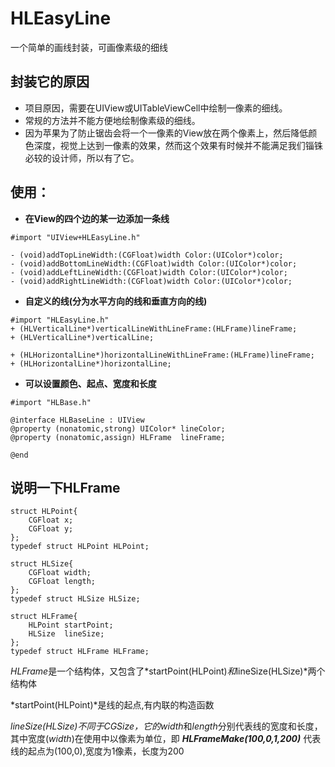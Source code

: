 # HLEasyLine
一个简单的画线封装，可画像素级的细线
## 封装它的原因
- 项目原因，需要在UIView或UITableViewCell中绘制一像素的细线。
- 常规的方法并不能方便地绘制像素级的细线。
- 因为苹果为了防止锯齿会将一个一像素的View放在两个像素上，然后降低颜色深度，视觉上达到一像素的效果，然而这个效果有时候并不能满足我们锱铢必较的设计师，所以有了它。

## 使用：
- **在View的四个边的某一边添加一条线**

```
#import "UIView+HLEasyLine.h"
 
- (void)addTopLineWidth:(CGFloat)width Color:(UIColor*)color;
- (void)addBottomLineWidth:(CGFloat)width Color:(UIColor*)color;
- (void)addLeftLineWidth:(CGFloat)width Color:(UIColor*)color;
- (void)addRightLineWidth:(CGFloat)width Color:(UIColor*)color;

```

- **自定义的线(分为水平方向的线和垂直方向的线)**

```
#import "HLEasyLine.h"
+ (HLVerticalLine*)verticalLineWithLineFrame:(HLFrame)lineFrame;
+ (HLVerticalLine*)verticalLine;

+ (HLHorizontalLine*)horizontalLineWithLineFrame:(HLFrame)lineFrame;
+ (HLHorizontalLine*)horizontalLine;
```

- **可以设置颜色、起点、宽度和长度**

```
#import "HLBase.h"

@interface HLBaseLine : UIView
@property (nonatomic,strong) UIColor* lineColor;
@property (nonatomic,assign) HLFrame  lineFrame;

@end
```

## 说明一下HLFrame
```
struct HLPoint{
    CGFloat x;
    CGFloat y;
};
typedef struct HLPoint HLPoint;

struct HLSize{
    CGFloat width;
    CGFloat length;
};
typedef struct HLSize HLSize;

struct HLFrame{
    HLPoint startPoint;
    HLSize  lineSize;
};
typedef struct HLFrame HLFrame;
```
*HLFrame*是一个结构体，又包含了*startPoint(HLPoint)*和*lineSize(HLSize)*两个结构体

*startPoint(HLPoint)*是线的起点,有内联的构造函数

*lineSize(HLSize)*不同于CGSize，它的*width*和*length*分别代表线的宽度和长度，其中宽度(*width*)在使用中以像素为单位，即 ***HLFrameMake(100,0,1,200)*** 代表线的起点为(100,0),宽度为1像素，长度为200

